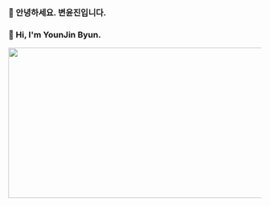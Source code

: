 ### 🤩 안녕하세요. 변윤진입니다.
### 🤩  Hi, I'm YounJin Byun.

<a href="https://www.gitanimals.org/en_US?utm_medium=image&utm_source=presiti&utm_content=farm">
<img
  src="https://render.gitanimals.org/farms/presiti"
  width="1000"
  height="300"
/>
</a>

